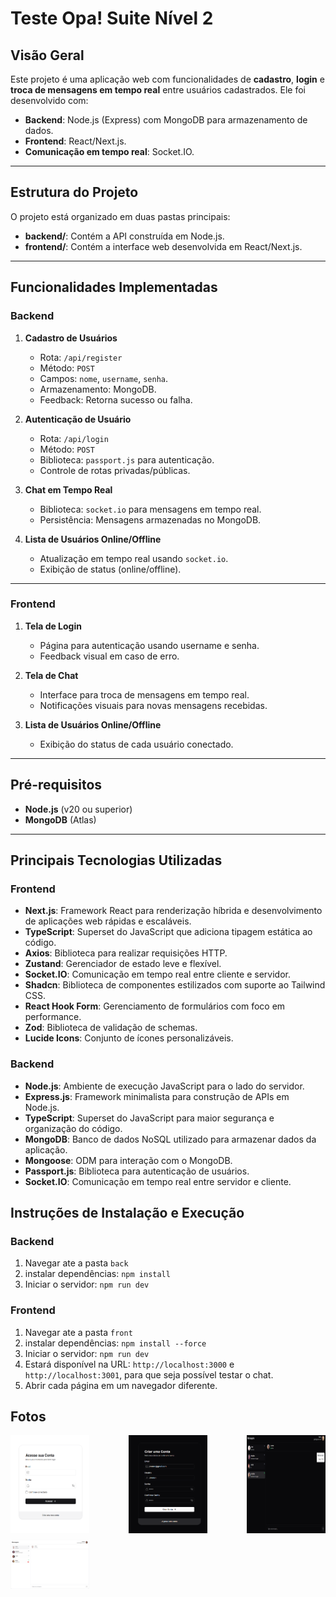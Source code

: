 # Teste Opa! Suite Nível 2

## Visão Geral

Este projeto é uma aplicação web com funcionalidades de **cadastro**, **login** e **troca de mensagens em tempo real** entre usuários cadastrados. Ele foi desenvolvido com:

- **Backend**: Node.js (Express) com MongoDB para armazenamento de dados.
- **Frontend**: React/Next.js.
- **Comunicação em tempo real**: Socket.IO.

---

## Estrutura do Projeto

O projeto está organizado em duas pastas principais:

- **backend/**: Contém a API construída em Node.js.
- **frontend/**: Contém a interface web desenvolvida em React/Next.js.

---

## Funcionalidades Implementadas

### Backend

1. **Cadastro de Usuários**

   - Rota: `/api/register`
   - Método: `POST`
   - Campos: `nome`, `username`, `senha`.
   - Armazenamento: MongoDB.
   - Feedback: Retorna sucesso ou falha.

2. **Autenticação de Usuário**

   - Rota: `/api/login`
   - Método: `POST`
   - Biblioteca: `passport.js` para autenticação.
   - Controle de rotas privadas/públicas.

3. **Chat em Tempo Real**

   - Biblioteca: `socket.io` para mensagens em tempo real.
   - Persistência: Mensagens armazenadas no MongoDB.

4. **Lista de Usuários Online/Offline**
   - Atualização em tempo real usando `socket.io`.
   - Exibição de status (online/offline).

---

### Frontend

1. **Tela de Login**

   - Página para autenticação usando username e senha.
   - Feedback visual em caso de erro.

2. **Tela de Chat**

   - Interface para troca de mensagens em tempo real.
   - Notificações visuais para novas mensagens recebidas.

3. **Lista de Usuários Online/Offline**
   - Exibição do status de cada usuário conectado.

---

## Pré-requisitos

- **Node.js** (v20 ou superior)
- **MongoDB** (Atlas)

---

## Principais Tecnologias Utilizadas

### Frontend

- **Next.js**: Framework React para renderização híbrida e desenvolvimento de aplicações web rápidas e escaláveis.
- **TypeScript**: Superset do JavaScript que adiciona tipagem estática ao código.
- **Axios**: Biblioteca para realizar requisições HTTP.
- **Zustand**: Gerenciador de estado leve e flexível.
- **Socket.IO**: Comunicação em tempo real entre cliente e servidor.
- **Shadcn**: Biblioteca de componentes estilizados com suporte ao Tailwind CSS.
- **React Hook Form**: Gerenciamento de formulários com foco em performance.
- **Zod**: Biblioteca de validação de schemas.
- **Lucide Icons**: Conjunto de ícones personalizáveis.

### Backend

- **Node.js**: Ambiente de execução JavaScript para o lado do servidor.
- **Express.js**: Framework minimalista para construção de APIs em Node.js.
- **TypeScript**: Superset do JavaScript para maior segurança e organização do código.
- **MongoDB**: Banco de dados NoSQL utilizado para armazenar dados da aplicação.
- **Mongoose**: ODM para interação com o MongoDB.
- **Passport.js**: Biblioteca para autenticação de usuários.
- **Socket.IO**: Comunicação em tempo real entre servidor e cliente.

## Instruções de Instalação e Execução

### Backend

1. Navegar ate a pasta `back`
2. instalar dependências: `npm install`
3. Iniciar o servidor: `npm run dev`

### Frontend

1. Navegar ate a pasta `front`
2. instalar dependências: `npm install --force`
3. Iniciar o servidor: `npm run dev`
4. Estará disponível na URL: `http://localhost:3000` e `http://localhost:3001`, para que seja possível testar o chat.
5. Abrir cada página em um navegador diferente.

## Fotos

<div style="display: flex; gap: 10px; justify-content: space-between; flex-wrap: wrap;">
  <img src="./assets/Screenshot_1.png" alt="Tela login" style="width: 25%; height: auto;">
  <img src="./assets/Screenshot_2.png" alt="Tela de cadastro" style="width: 25%; height: auto;">
  <img src="./assets/Screenshot_3.png" alt="Tela de chat" style="width: 25%; height: auto;">
  <img src="./assets/Screenshot_4.png" alt="Tela de chat 2" style="width: 25%; height: auto;">
</div>
